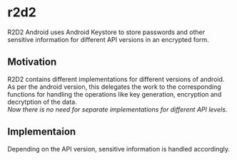 # r2d2

R2D2 Android uses Android Keystore to store passwords and other sensitive information for different API versions in an encrypted form.  

## Motivation

R2D2 contains different implementations for different versions of android. As per the android version, this delegates the work to the corresponding functions for handling the operations like key generation, encryption and decrytption of the data.  
*Now there is no need for separate implementations for different API levels.*

## Implementaion

Depending on the API version, sensitive information is handled accordingly.
